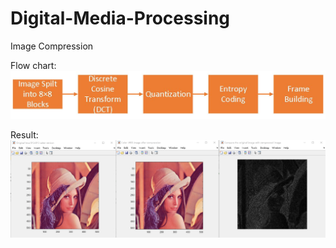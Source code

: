 # Digital-Media-Processing
Image Compression

Flow chart:
![Image](https://github.com/koakuma666/Digital-Media-Processing/blob/master/Flow%20chart.jpg)

Result:
![Image](https://github.com/koakuma666/Digital-Media-Processing/blob/master/Result.png)
